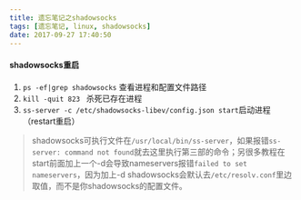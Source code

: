 ```yaml
---
title: 遗忘笔记之shadowsocks
tags: [遗忘笔记, linux, shadowsocks]
date: 2017-09-27 17:40:50
---
```


#### shadowsocks重启
1. `ps -ef|grep shadowsocks` 查看进程和配置文件路径
2. `kill -quit 823 ` 杀死已存在进程
3. `ss-server -c /etc/shadowsocks-libev/config.json start`启动进程（restart重启）

> shadowsocks可执行文件在`/usr/local/bin/ss-server`，如果报错`ss-server: command not found`就去这里执行第三部的命令；另很多教程在start前面加上一个-d会导致nameservers报错`failed to set nameservers`，因为加上-d shadowsocks会默认去`/etc/resolv.conf`里边取值，而不是你shadowsocks的配置文件。